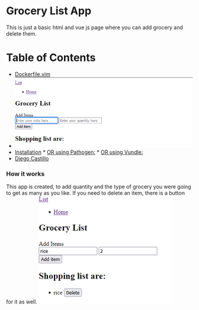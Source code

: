 # Grocery List App
This is just a basic html and vue js page where you can add grocery and delete them.


Table of Contents
=================

  * [Dockerfile.vim](#dockerfilevim)
  * ![screenshot](screenshots/grocery.png)
  * [Installation](#installation)
        * [OR using Pathogen:](#or-using-pathogen)
        * [OR using Vundle:](#or-using-vundle)
  * [Diego Castillo](#license)


###  How it works
This app is created, to add quantity and the type of grocery you were going to get as many as you like. If you need to delete an item,
there is a button for it as well. 
![screenshot](screenshots/g2.png)
 
